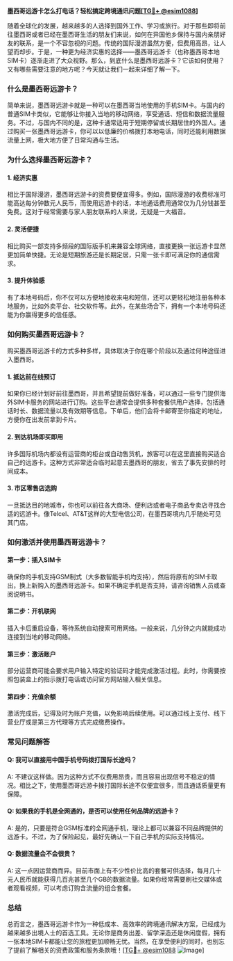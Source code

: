 **墨西哥远游卡怎么打电话？轻松搞定跨境通讯问题[[TG💪+ @esim1088](https://t.me/s/esim1088)]**

随着全球化的发展，越来越多的人选择到国外工作、学习或旅行。对于那些即将前往墨西哥或者已经在墨西哥生活的朋友们来说，如何在异国他乡保持与国内亲朋好友的联系，是一个不容忽视的问题。传统的国际漫游虽然方便，但费用高昂，让人望而却步。于是，一种更为经济实惠的选择——墨西哥远游卡（也称墨西哥本地SIM卡）逐渐走进了大众视野。那么，到底什么是墨西哥远游卡？它该如何使用？又有哪些需要注意的地方呢？今天就让我们一起来详细了解一下。

### **什么是墨西哥远游卡？**

简单来说，墨西哥远游卡就是一种可以在墨西哥当地使用的手机SIM卡。与国内的普通SIM卡类似，它能够让你接入当地的移动网络，享受通话、短信和数据流量服务。不过，与国内不同的是，这种卡通常适用于短期停留或长期居住的外国人。通过购买一张墨西哥远游卡，你可以以低廉的价格拨打本地电话，同时还能利用数据流量上网，极大地方便了日常沟通与生活。

### **为什么选择墨西哥远游卡？**

#### **1. 经济实惠**
相比于国际漫游，墨西哥远游卡的资费要便宜得多。例如，国际漫游的收费标准可能高达每分钟数元人民币，而使用远游卡的话，本地通话费用通常仅为几分钱甚至免费。这对于经常需要与家人朋友联系的人来说，无疑是一大福音。

#### **2. 灵活便捷**
相比购买一部支持多频段的国际版手机来兼容全球网络，直接更换一张远游卡显然更加简单快捷。无论是短期旅游还是长期定居，只需一张卡即可满足你的通信需求。

#### **3. 提升体验感**
有了本地号码后，你不仅可以方便地接收来电和短信，还可以更轻松地注册各种本地服务，比如外卖平台、社交软件等。此外，在某些场合下，拥有一个本地号码还能为你赢得更多的信任感。

### **如何购买墨西哥远游卡？**

购买墨西哥远游卡的方式多种多样，具体取决于你在哪个阶段以及通过何种途径进入墨西哥。

#### **1. 抵达前在线预订**
如果你已经计划好前往墨西哥，并且希望提前做好准备，可以通过一些专门提供海外SIM卡服务的网站进行订购。这些平台通常会提供多种套餐供用户选择，包括通话时长、数据流量以及有效期等信息。下单后，他们会将卡邮寄至你指定的地址，方便你在出发前拿到卡片。

#### **2. 到达机场即买即用**
许多国际机场内都设有运营商的柜台或自动售货机，旅客可以在这里直接购买适合自己的远游卡。这种方式非常适合临时起意去墨西哥的朋友，省去了事先安排的时间成本。

#### **3. 市区零售店选购**
一旦抵达目的地城市，你也可以前往各大商场、便利店或者电子商品专卖店寻找合适的远游卡。像Telcel、AT&T这样的大型电信公司，在墨西哥境内几乎随处可见其门店。

### **如何激活并使用墨西哥远游卡？**

#### **第一步：插入SIM卡**
确保你的手机支持GSM制式（大多数智能手机均支持），然后将原有的SIM卡取出，换上新购入的墨西哥远游卡。如果不确定手机是否支持，请咨询销售人员或查阅说明书。

#### **第二步：开机联网**
插入卡后重启设备，等待系统自动搜索可用网络。一般来说，几分钟之内就能成功连接到当地的移动网络。

#### **第三步：激活账户**
部分运营商可能会要求用户输入特定的验证码才能完成激活过程。此时，你需要按照包装盒上的指示拨打电话或访问官方网站输入相关信息。

#### **第四步：充值余额**
激活完成后，记得及时为账户充值，以免影响后续使用。可以通过线上支付、线下营业厅或是第三方代理等方式完成缴费操作。

### **常见问题解答**

#### **Q: 我可以直接用中国手机号码拨打国际长途吗？**
A: 不建议这样做。因为这种方式不仅费用昂贵，而且容易出现信号不稳定的情况。相比之下，使用墨西哥远游卡拨打国际长途不仅便宜很多，而且通话质量更有保障。

#### **Q: 如果我的手机是全网通的，是否可以使用任何品牌的远游卡？**
A: 是的，只要是符合GSM标准的全网通手机，理论上都可以兼容不同品牌提供的远游卡。不过，为了保险起见，最好先确认一下自己手机的实际支持情况。

#### **Q: 数据流量会不会很贵？**
A: 这一点因运营商而异。目前市面上有不少性价比高的套餐可供选择，每月几十元人民币就能获得几百兆甚至几个GB的数据流量。如果你经常需要刷社交媒体或者观看视频，可以考虑订购含流量的组合套餐。

### **总结**
总而言之，墨西哥远游卡作为一种低成本、高效率的跨境通讯解决方案，已经成为越来越多出境人士的首选工具。无论你是商务出差、留学深造还是休闲度假，拥有一张本地SIM卡都能让您的旅程更加顺畅无忧。当然，在享受便利的同时，也别忘了提前了解相关的资费政策和服务条款哦！[[TG💪+ @esim1088](https://t.me/s/esim1088) ![Image](https://i.postimg.cc/4NQfJmqS/Snipaste-2025-05-13-00-14-12.png)]